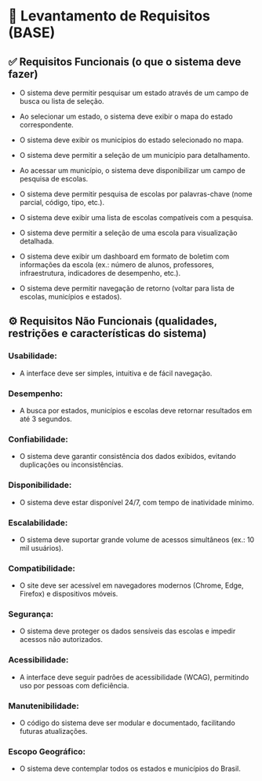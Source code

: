 # 📌  Levantamento de Requisitos (BASE)
## ✅ Requisitos Funcionais (o que o sistema deve fazer)

- O sistema deve permitir pesquisar um estado através de um campo de busca ou lista de seleção.

- Ao selecionar um estado, o sistema deve exibir o mapa do estado correspondente.

- O sistema deve exibir os municípios do estado selecionado no mapa.

- O sistema deve permitir a seleção de um município para detalhamento.

- Ao acessar um município, o sistema deve disponibilizar um campo de pesquisa de escolas.

- O sistema deve permitir pesquisa de escolas por palavras-chave (nome parcial, código, tipo, etc.).

- O sistema deve exibir uma lista de escolas compatíveis com a pesquisa.

- O sistema deve permitir a seleção de uma escola para visualização detalhada.

- O sistema deve exibir um dashboard em formato de boletim com informações da escola (ex.: número de alunos, professores, infraestrutura, indicadores de desempenho, etc.).

- O sistema deve permitir navegação de retorno (voltar para lista de escolas, municípios e estados).

## ⚙️ Requisitos Não Funcionais (qualidades, restrições e características do sistema)

 ### Usabilidade: 
- A interface deve ser simples, intuitiva e de fácil navegação.

### Desempenho: 
- A busca por estados, municípios e escolas deve retornar resultados em até 3 segundos.

### Confiabilidade: 
- O sistema deve garantir consistência dos dados exibidos, evitando duplicações ou inconsistências.

### Disponibilidade: 
- O sistema deve estar disponível 24/7, com tempo de inatividade mínimo.

### Escalabilidade: 
- O sistema deve suportar grande volume de acessos simultâneos (ex.: 10 mil usuários).

### Compatibilidade: 
- O site deve ser acessível em navegadores modernos (Chrome, Edge, Firefox) e dispositivos móveis.

### Segurança: 
- O sistema deve proteger os dados sensíveis das escolas e impedir acessos não autorizados.

### Acessibilidade: 
- A interface deve seguir padrões de acessibilidade (WCAG), permitindo uso por pessoas com deficiência.

### Manutenibilidade: 
- O código do sistema deve ser modular e documentado, facilitando futuras atualizações.

### Escopo Geográfico: 
- O sistema deve contemplar todos os estados e municípios do Brasil.